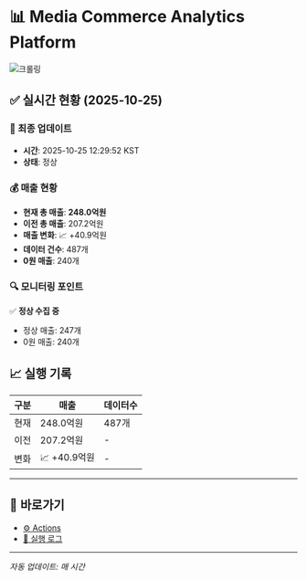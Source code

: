 # 📊 Media Commerce Analytics Platform

![크롤링](https://img.shields.io/badge/크롤링-정상-green)

## ✅ 실시간 현황 (2025-10-25)

### 📍 최종 업데이트
- **시간**: 2025-10-25 12:29:52 KST
- **상태**: 정상

### 💰 매출 현황
- **현재 총 매출**: **248.0억원**
- **이전 총 매출**: 207.2억원
- **매출 변화**: 📈 +40.9억원
- **데이터 건수**: 487개
- **0원 매출**: 240개

### 🔍 모니터링 포인트

✅ **정상 수집 중**
- 정상 매출: 247개
- 0원 매출: 240개


## 📈 실행 기록

| 구분 | 매출 | 데이터수 |
|------|------|----------|
| 현재 | 248.0억원 | 487개 |
| 이전 | 207.2억원 | - |
| 변화 | 📈 +40.9억원 | - |

---

## 🔗 바로가기

- [⚙️ Actions](../../actions)
- [📝 실행 로그](../../actions/workflows/daily_scraping.yml)

---

*자동 업데이트: 매 시간*
